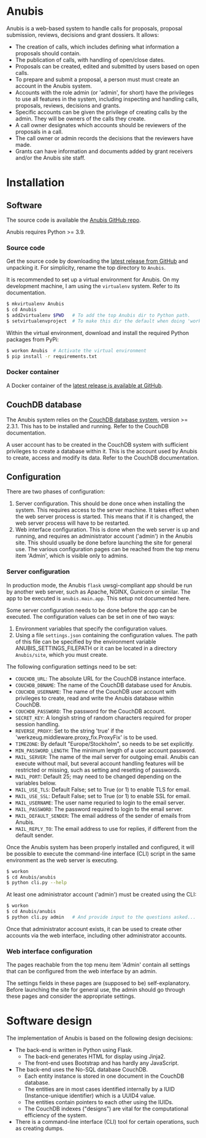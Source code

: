 # Anubis

Anubis is a web-based system to handle calls for proposals, proposal submission,
reviews, decisions and grant dossiers. It allows:

- The creation of calls, which includes defining what information a
  proposals should contain.
- The publication of calls, with handling of open/close dates.
- Proposals can be created, edited and submitted by users based on
  open calls.
- To prepare and submit a proposal, a person must must create an
  account in the Anubis system.
- Accounts with the role admin (or 'admin', for short) have the
  privileges to use all features in the system, including inspecting
  and handling calls, proposals, reviews, decisions and grants.
- Specific accounts can be given the privilege of creating calls by
  the admin.  They will be owners of the calls they create.
- A call owner designates which accounts should be reviewers of the
  proposals in a call.
- The call owner or admin records the decisions that the reviewers have made.
- Grants can have information and documents added by grant receivers and/or
  the Anubis site staff.

# Installation

## Software

The source code is available the [Anubis GitHub repo](https://github.com/pekrau/Anubis).

Anubis requires Python >= 3.9.

### Source code

Get the source code by downloading the
[latest release from GitHub](https://github.com/pekrau/Anubis/releases)
and unpacking it. For simplicity, rename the top directory to `Anubis`.

It is recommended to set up a virtual environment for Anubis. On my
development machine, I am using the `virtualenv` system. Refer to its documentation.

```bash
$ mkvirtualenv Anubis
$ cd Anubis
$ add2virtualenv $PWD   # To add the top Anubis dir to Python path.
$ setvirtualenvproject  # To make this dir the default when doing 'workon'.
```

Within the virtual environment, download and install the required
Python packages from PyPi:

```bash
$ workon Anubis  # Activate the virtual environment
$ pip install -r requirements.txt
```

### Docker container

A Docker container of the
[latest release is available at GitHub](https://github.com/pekrau/Anubis/pkgs/container/anubis).

## CouchDB database

The Anubis system relies on the [CouchDB database system](https://couchdb.apache.org/),
version >= 2.3.1.
This has to be installed and running. Refer to the CouchDB documentation.

A user account has to be created in the CouchDB system with sufficient privileges
to create a database within it. This is the account used by Anubis to create,
access and modify its data. Refer to the CouchDB documentation.

## Configuration

There are two phases of configuration:

1. Server configuration. This should be done once when installing the system. This
   requires access to the server machine. It takes effect when the web server
   process is started. This means that if it is changed, the web server process
   will have to be restarted.
2. Web interface configuration. This is done when the web server is up and running,
   and requires an administrator account ('admin') in the Anubis site. This should
   usually be done before launching the site for general use. The various
   configuration pages can be reached from the top menu item 'Admin', which is
   visible only to admins.

### Server configuration

In production mode, the Anubis `flask` uwsgi-compliant app should be
run by another web server, such as Apache, NGINX, Gunicorn or
similar. The app to be executed is `anubis.main.app`.
This setup not documented here.

Some server configuration needs to be done before the app can be executed.
The configuration values can be set in one of two ways:

1. Environment variables that specify the configuration values.
2. Using a file `settings.json` containing the configuration values. The path
   of this file can be specified by the environment variable ANUBIS_SETTINGS_FILEPATH
   or it can be located in a directory `Anubis/site`, which you must create.

The following configuration settings need to be set:

- `COUCHDB_URL`: The absolute URL for the CouchDB instance interface.
- `COUCHDB_DBNAME`: The name of the CouchDB database used for Anubis.
- `COUCHDB_USERNAME`: The name of the CouchDB user account with privileges to
  create, read and write the Anubis database within CouchDB.
- `COUCHDB_PASSWORD`: The password for the CouchDB account.
- `SECRET_KEY`: A longish string of random characters required for proper
  session handling.
- `REVERSE_PROXY`: Set to the string 'true' if the
  'werkzeug.middleware.proxy_fix.ProxyFix' is to be used.
- `TIMEZONE`: By default "Europe/Stockholm", so needs to be set explicitly.
- `MIN_PASSWORD_LENGTH`: The minimum length of a user account password.
- `MAIL_SERVER`: The name of the mail server for outgoing email. Anubis
  can execute without mail, but several account handling features will be restricted
  or missing, such as setting and resetting of passwords.
- `MAIL_PORT`: Default 25; may need to be changed depending on the variables below.
- `MAIL_USE_TLS`: Default False; set to True (or 1) to enable TLS for email.
- `MAIL_USE_SSL`: Default False; set to True (or 1) to enable SSL for email.
- `MAIL_USERNAME`: The user name requried to login to the email server.
- `MAIL_PASSWORD`: The password required  to login to the email server.
- `MAIL_DEFAULT_SENDER`: The email address of the sender of emails from Anubis.
- `MAIL_REPLY_TO`: The email address to use for replies, if different from the
  default sender.

Once the Anubis system has been properly installed and configured,
it will be possible to execute the command-line interface (CLI) script
in the same environment as the web server is executing.

```bash
$ workon
$ cd Anubis/anubis
$ python cli.py --help
```

At least one administrator account ('admin') must be created using the CLI:

```bash
$ workon
$ cd Anubis/anubis
$ python cli.py admin   # And provide input to the questions asked...
```

Once that administrator account exists, it can be used to create other accounts
via the web interface, including other administrator accounts.

### Web interface configuration

The pages reachable from the top menu item 'Admin' contain all settings that
can be configured from the web interface by an admin.

The settings fields in these pages are (supposed to be) self-explanatory.
Before launching the site for general use, the admin should go through
these pages and consider the appropriate settings.


# Software design

The implementation of Anubis is based on the following design decisions:

- The back-end is written in Python using Flask.
  - The back-end generates HTML for display using Jinja2.
  - The front-end uses Bootstrap and has hardly any JavaScript.
- The back-end uses the No-SQL database CouchDB.
  - Each entity instance is stored in one document in the CouchDB database.
  - The entities are in most cases identified internally by a IUID
    (Instance-unique identifier) which is a UUID4 value.
  - The entities contain pointers to each other using the IUIDs.
  - The CouchDB indexes ("designs") are vital for the computational efficiency
    of the system.
- There is a command-line interface (CLI) tool for certain operations,
  such as creating dumps.
